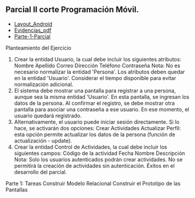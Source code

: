 ## Parcial II corte Programación Móvil.

* [Layout_Android](AppActividad1075247931)
* [Evidencias_pdf](Evidencia.pdf)
* [Parte-1-Parcial](parte-1-numero-1075247931.pdf)


Planteamiento del Ejercicio
1. Crear la entidad Usuario, la cual debe incluir los siguientes atributos:
Nombre
Apellido
Correo
Dirección
Teléfono
Contraseña
Nota: No es necesario normalizar la entidad 'Persona'. Los atributos deben quedar en la entidad
'Usuario'. Considerar el tiempo disponible para evitar normalización adicional.
2. El sistema debe mostrar una pantalla para registrar a una persona, aunque sea la misma entidad
'Usuario'. En esta pantalla, se ingresan los datos de la persona. Al confirmar el registro, se debe mostrar
otra pantalla para asociar una contraseña a ese usuario. En ese momento, el usuario quedará
registrado.
3. Alternativamente, el usuario puede iniciar sesión directamente. Si lo hace, se activarán dos opciones:
Crear Actividades
Actualizar Perfil: esta opción permite actualizar los datos de la persona (función de
actualización - update).
4. Crear la entidad Control de Actividades, la cual debe incluir los siguientes campos:
Código de la actividad
Fecha
Nombre
Descripción
Nota: Solo los usuarios autenticados podrán crear actividades. No se permitirá la creación de
actividades sin autenticación.
Éxitos en el desarrollo del parcial.

Parte 1: Tareas
Construir Modelo Relacional
Construir el Prototipo de las Pantallas